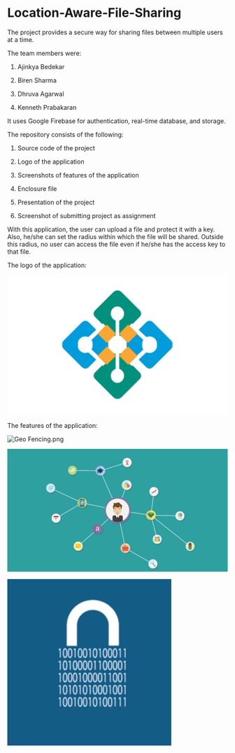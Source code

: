 # Location-Aware-File-Sharing

The project provides a secure way for sharing files between multiple users at a time.

The team members were:

1. Ajinkya Bedekar

2. Biren Sharma

3. Dhruva Agarwal

4. Kenneth Prabakaran

It uses Google Firebase for authentication, real-time database, and storage.

The repository consists of the following:

1. Source code of the project

2. Logo of the application

3. Screenshots of features of the application

4. Enclosure file

5. Presentation of the project

6. Screenshot of submitting project as assignment

With this application, the user can upload a file and protect it with a key. Also, he/she can set the radius within which the file will be shared. Outside this radius, no user can access the file even if he/she has the access key to that file.

The logo of the application:

![4.png](4.png)

The features of the application:

![Geo Fencing.png](https://github.com/ajinkyabedekar/Location-Aware-File-Sharing/blob/master/Geo%20Fencing.png)

![collaboration.png](collaboration.png)

![secure.png](secure.png)